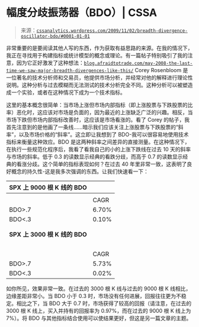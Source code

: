 <!--yml

category: 未分类

date: 2024-05-12 18:43:44

-->

# 幅度分歧振荡器（BDO）| CSSA

> 来源：[`cssanalytics.wordpress.com/2009/11/02/breadth-divergence-oscillator-bdo/#0001-01-01`](https://cssanalytics.wordpress.com/2009/11/02/breadth-divergence-oscillator-bdo/#0001-01-01)

非常重要的是要阅读其他人写的东西，作为获取有益思路的来源。在我的情况下，我正在寻找用于构建指标或统计模型的概念或理论。有一篇帖子特别吸引了我的注意，因为它正好激发了这种想法：[`blog.afraidtotrade.com/may-2008-the-last-time-we-saw-major-breadth-divergences-like-this/`](http://blog.afraidtotrade.com/may-2008-the-last-time-we-saw-major-breadth-divergences-like-this/) Corey Rosenbloom 是一位著名的技术分析师和交易员，他提供市场分析，并经常对他的解释进行理论性说明。这种分析与过去模糊而无法测试的技术分析完全不同。这种分析可以被塑造成一个实验，或者在这种情况下成为一个技术指标。

这里的基本概念很简单：当市场上涨但市场内部指标（即上涨股票与下跌股票的比率）恶化时，这应该对市场是负面的，因为最近的上涨缺乏广泛的兴趣。相反，当市场下跌但市场内部指标改善时，这应该是市场看涨的。看了 Corey 的帖子，我首先注意到的是他画了一条线……暗示我们应该关注上涨股票与下跌股票的“斜率”，以及市场价格的“斜率”。这立即让我想到了 BDO-我可以很容易地使用技术指标来衡量这种效应。BDO 是这两种斜率之间差异的直接测量。在这种情况下，在执行一些规范化程序后，我看了看我自己的小的上涨下跌线在过去 10 天的斜率与市场的斜率。低于 0.3 的读数显示经典的看跌分歧，而高于 0.7 的读数显示经典的看涨分歧。这个简单的指标表现如何？在过去 40 年里非常一致，这表明了良好概念的持久性-这是我多次强调的东西。让我们快速看一下：

| **SPX 上 9000 根 K 线的 BDO** |  |
| --- | --- |
|  |  |  |  |
|  | CAGR | Sharpe | %exposure |
| BDO>.7 | 6.70% | 0.68 | 31% |
| BDO<.3 | 0.10% | 0.005 | 31% |
|  |  |  |  |
|  |  |  |  |
| **SPX 上 3000 根 K 线的 BDO** |   |
|   |   |   |   |
|   | CAGR | Sharpe | %exposure |
| BDO>.7 | 5.73% | 0.51 | 31% |
| BDO<.3 | 0.02% | 0.001 | 31% |

如你所见，效果非常一致。在过去的 3000 根 K 线与过去的 9000 根 K 线相比，边缘差距非常小。当 BDO 小于 0.3 时，市场没有任何进展，回报往往更为不稳定。相比之下，当 BDO 大于 0.7 时，市场获得了较高的回报（请注意，在过去的 3000 根 K 线上，买入并持有的回报率为 0.97%，而在过去的 9000 根 K 线上为 7%）。将 BDO 与其他指标结合使用可以使结果更好，但这是另一篇文章的主题。
